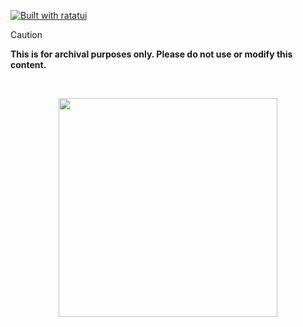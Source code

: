 [![Built with ratatui][built-with-ratatui]][ratatui-link]

> [!CAUTION]
> **This is for archival purposes only. Please do not use or modify this content.**

<br>

<p align="center">
<a href="https://discord.com/invite/8NJWstnUHd">
<img src="https://invidget.switchblade.xyz/8NJWstnUHd" width="350">
</a>
</p>

[built-with-ratatui]: https://img.shields.io/badge/Built%20With-Ratatui-171b22?style=flat&logo=rust&logoColor=white&labelColor=black
[ratatui-link]: https://github.com/ratatui/ratatui

